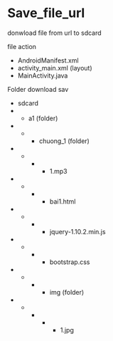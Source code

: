 # Save_file_url
donwload file from url to sdcard

file action
- AndroidManifest.xml
- activity_main.xml (layout)
- MainActivity.java

Folder download sav
- sdcard
- - a1 (folder)
- - - chuong_1 (folder)
- - - - 1.mp3
- - - - bai1.html
- - - - jquery-1.10.2.min.js
- - - - bootstrap.css
- - - - img (folder)
- - - - - 1.jpg
